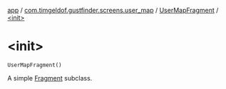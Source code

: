 [app](../../index.md) / [com.timgeldof.gustfinder.screens.user_map](../index.md) / [UserMapFragment](index.md) / [&lt;init&gt;](./-init-.md)

# &lt;init&gt;

`UserMapFragment()`

A simple [Fragment](#) subclass.


